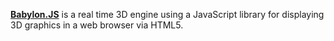 [**Babylon.JS**](https://babylonjs.com) is a real time 3D engine using a JavaScript library for displaying 3D graphics in a web browser via HTML5.